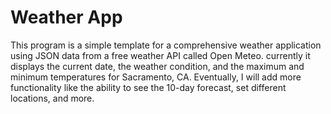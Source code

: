# Weather App

This program is a simple template for a comprehensive weather application using JSON data from a free weather API called Open Meteo. currently it displays the current date, the weather condition, and the maximum and minimum temperatures for Sacramento, CA. Eventually, I will add more functionality like the ability to see the 10-day forecast, set different locations, and more. 